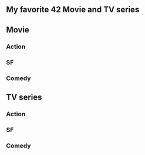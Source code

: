<h2> My favorite 42 Movie and TV series </h2>


<h2> Movie </h2>

<h3> Action </h3>
<h3> SF </h3>
<h3> Comedy </h3>


<h2> TV series </h2>
<h3> Action </h3>
<h3> SF </h3>
<h3> Comedy </h3>
